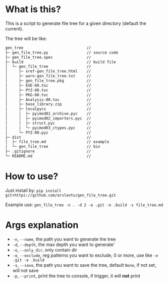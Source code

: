 # What is this?

This is a script to generate file tree for a given directory (default the current).

The tree will be like:

```markdown
gen_tree                            // 
├─ gen_file_tree.py                 // source code
├─ gen_file_tree.spec               // 
├─ build                            // build file
│  └─ gen_file_tree                 // 
│     ├─ xref-gen_file_tree.html    // 
│     ├─ warn-gen_file_tree.txt     // 
│     ├─ gen_file_tree.pkg          // 
│     ├─ EXE-00.toc                 // 
│     ├─ PYZ-00.toc                 // 
│     ├─ PKG-00.toc                 // 
│     ├─ Analysis-00.toc            // 
│     ├─ base_library.zip           // 
│     ├─ localpycs                  // 
│     │  ├─ pyimod01_archive.pyc    // 
│     │  ├─ pyimod02_importers.pyc  // 
│     │  ├─ struct.pyc              // 
│     │  └─ pyimod03_ctypes.pyc     // 
│     └─ PYZ-00.pyz                 // 
├─ dist                             // 
│  ├─ file_tree.md                  // example
│  └─ gen_file_tree                 // bin
├─ .gitignore                       // 
└─ README.md                        // 
```

# How to use?

Just install by: `pip install git+https://github.com/arslantu/gen_file_tree.git`

Example use: `gen_file_tree -n . -d 2 -e .git -e .build -s file_tree.md`

# Args explanation

- `-n`, `--name`, the path you want to generate the tree
- `-d`, `--depth`, the max depth you want to generate'
- `-o`, `--only_dir`, only contain dir
- `-e`, `--exclude`, reg patterns you want to exclude, 0 or more, use like `-e .git -e .build`
- `-s`, `--save`, the path you want to save the tree, default `None`, if not set, will not save
- `-p`, `--print`, print the tree to console, if trigger, it will **not** print